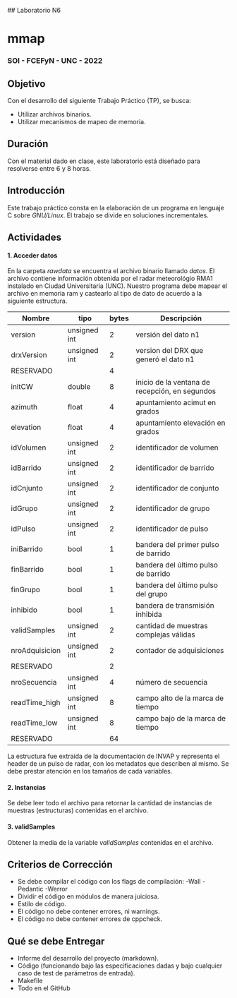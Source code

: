 ## Laboratorio N6
# mmap
### SOI - FCEFyN - UNC - 2022

## Objetivo

Con el desarrollo del siguiente Trabajo Práctico (TP), se busca:
- Utilizar archivos binarios.
- Utilizar mecanismos de mapeo de memoria.

## Duración
Con el material dado en clase, este laboratorio está diseñado para resolverse entre 6 y 8 horas.


## Introducción
Este trabajo práctico consta en la elaboración de un programa en lenguaje C sobre _GNU/Linux_. El trabajo se divide en soluciones incrementales.

## Actividades
#### 1. Acceder datos
En  la carpeta _rawdata_ se encuentra el archivo binario llamado _datos_. El archivo contiene información obtenida por el radar meteorológio RMA1 instalado en Ciudad Universitaria (UNC).  Nuestro programa debe mapear el archivo en memoria ram y castearlo al tipo de dato de acuerdo a la siguiente estructura.

| Nombre      | tipo    |  bytes      | Descripción |  
| ----------- | ----------- | ----------- | ----------- |
| version      | unsigned int | 2 | versión del dato n1 |
| drxVersion   | unsigned int | 2 | version del DRX que generó el dato n1 |
| RESERVADO   |  | 4 |  |
| initCW   | double | 8 | inicio de la ventana de recepción, en segundos |
| azimuth   | float | 4 | apuntamiento acimut en grados |
| elevation   | float | 4 | apuntamiento elevación en grados |
| idVolumen   | unsigned int  | 2 | identificador de volumen |
| idBarrido   | unsigned int  | 2 | identificador de barrido |
| idCnjunto  | unsigned int  | 2 | identificador de conjunto |
| idGrupo  | unsigned int  | 2 | identificador de grupo |
| idPulso   | unsigned int  | 2 | identificador de pulso |
| iniBarrido   | bool | 1 | bandera del primer pulso de barrido |
| finBarrido   | bool  | 1 | bandera del último pulso de barrido |
| finGrupo   | bool  | 1 |  bandera del último pulso del grupo |
| inhibido   | bool  | 1 | bandera de transmisión inhibida |
| validSamples  | unsigned int  | 2 | cantidad de muestras complejas válidas |
| nroAdquisicion  | unsigned int  | 2 | contador de adquisiciones |
| RESERVADO   |  | 2 |  |
| nroSecuencia   | unsigned int | 4 | número de secuencia |
| readTime_high   | unsigned int | 8 | campo alto de la marca de tiempo |
| readTime_low   | unsigned int | 8 | campo bajo de la marca de tiempo |
| RESERVADO   |  | 64 |  |


La estructura fue extraida de la documentación de INVAP y representa el header de un pulso de radar, con los metadatos que describen al mismo. Se debe prestar atención en los tamaños de cada variables.


#### 2. Instancias
Se debe leer todo el archivo para retornar la cantidad de instancias de muestras (estructuras) contenidas en el archivo.


#### 3. validSamples
Obtener la media de la variable _validSamples_ contenidas en el archivo.


## Criterios de Corrección
- Se debe compilar el código con los flags de compilación: -Wall -Pedantic -Werror 
- Dividir el código en módulos de manera juiciosa.
- Estilo de código.
- El código no debe contener errores, ni warnings.
- El código no debe contener errores de cppcheck.


## Qué se debe Entregar
- Informe del desarrollo del proyecto (markdown).
- Código (funcionando bajo las especificaciones dadas y bajo cualquier caso de test de parámetros de entrada).
- Makefile
- Todo en el GitHub

